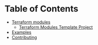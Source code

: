 <!-- BEGIN TOC HOOK -->
Table of Contents
====================

* [Terraform modules](#Terraform-modules)
    * [Terraform Modules Template Project](#Terraform-Modules-Template-Project)
* [Examples](#Examples)
* [Contributing](#Contributing)
<!-- END TOC HOOK -->
